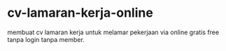 # cv-lamaran-kerja-online
membuat cv lamaran kerja untuk melamar pekerjaan via online gratis free tanpa login tanpa member.
